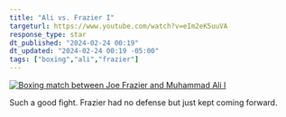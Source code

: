 ```yaml
---
title: "Ali vs. Frazier I"
targeturl: https://www.youtube.com/watch?v=eIm2eK5uuVA
response_type: star
dt_published: "2024-02-24 00:19"
dt_updated: "2024-02-24 00:19 -05:00"
tags: ["boxing","ali","frazier"]
---
```


[![Boxing match between Joe Frazier and Muhammad Ali I](http://img.youtube.com/vi/eIm2eK5uuVA/0.jpg)](https://www.youtube.com/watch?v=eIm2eK5uuVA "Boxing match between Joe Frazier and Muhammad Ali I")

Such a good fight. Frazier had no defense but just kept coming forward. 